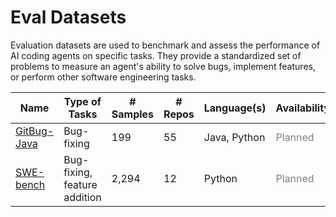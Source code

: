 # Eval Datasets

Evaluation datasets are used to benchmark and assess the performance of AI coding agents on specific tasks. They provide a standardized set of problems to measure an agent's ability to solve bugs, implement features, or perform other software engineering tasks.

| Name | Type of Tasks | # Samples | # Repos | Language(s) | Availability |
| --- | --- | --- | --- | --- | --- |
| [GitBug-Java](https://github.com/gitbugactions/gitbug-java) | Bug-fixing | 199 | 55 | Java, Python | <span style="color:grey;">Planned</span> |
| [SWE-bench](https://github.com/SWE-bench/SWE-bench) | Bug-fixing, feature addition | 2,294 | 12 | Python | <span style="color:grey;">Planned</span> |
